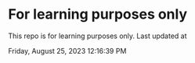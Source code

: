# For learning purposes only
This repo is for learning purposes only.
Last updated at

Friday, August 25, 2023 12:16:39 PM

